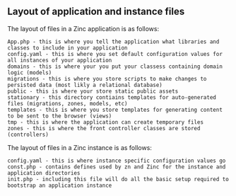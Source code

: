 ## Layout of application and instance files

The layout of files in a Zinc application is as follows:

	App.php - this is where you tell the application what libraries and classes to include in your application
	config.yaml - this is where you set default configuration values for all instances of your application
	domains - this is where your you put your classess containing domain logic (models)
	migrations - this is where you store scripts to make changes to persisted data (most likly a relational database)
	public - this is where your store static public assets
	stationary - this directory contiains templates for auto-generated files (migrations, zones, models, etc)
	templates - this is where you store templates for generating content to be sent to the browser (views)
	tmp - this is where the application can create temporary files
	zones - this is where the front controller classes are stored (controllers)

The layout of files in a Zinc instance is as follows:

	config.yaml - this is where instance specific configuration values go
	const.php - contains defines used by zn and Zinc for the instance and application directories
	init.php - including this file will do all the basic setup required to bootstrap an application instance
	
